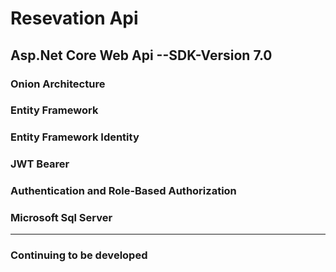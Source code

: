 # Resevation Api
## Asp.Net Core Web Api --SDK-Version 7.0
### Onion Architecture
### Entity Framework
### Entity Framework Identity
### JWT Bearer
### Authentication and Role-Based Authorization
### Microsoft Sql Server
--------------------
### Continuing to be developed

